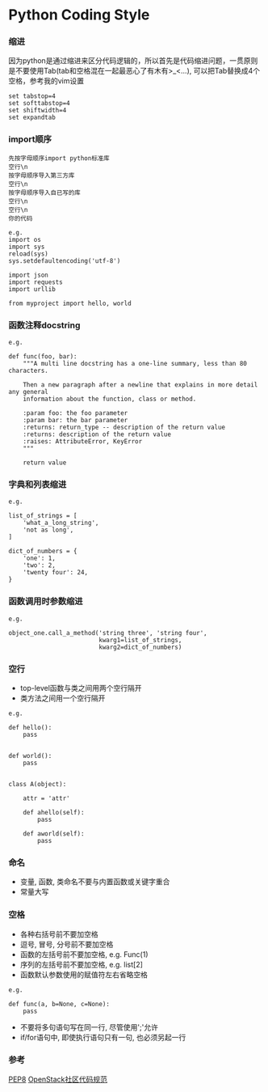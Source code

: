 Python Coding Style
=====================


### 缩进
因为python是通过缩进来区分代码逻辑的，所以首先是代码缩进问题，一贯原则是不要使用Tab(tab和空格混在一起最恶心了有木有>_<...), 可以把Tab替换成4个空格，参考我的vim设置

```
set tabstop=4
set softtabstop=4
set shiftwidth=4
set expandtab
```

### import顺序
```
先按字母顺序import python标准库
空行\n
按字母顺序导入第三方库
空行\n
按字母顺序导入自已写的库
空行\n
空行\n
你的代码

e.g.
import os
import sys
reload(sys)
sys.setdefaultencoding('utf-8')

import json
import requests
import urllib

from myproject import hello, world
```

### 函数注释docstring
```
e.g.

def func(foo, bar):
    """A multi line docstring has a one-line summary, less than 80 characters.
    
    Then a new paragraph after a newline that explains in more detail any general
    information about the function, class or method.
    
    :param foo: the foo parameter
    :param bar: the bar parameter
    :returns: return_type -- description of the return value
    :returns: description of the return value
    :raises: AttributeError, KeyError
    """

    return value
```

### 字典和列表缩进
```
e.g.

list_of_strings = [
    'what_a_long_string',
    'not as long',
]

dict_of_numbers = {
    'one': 1,
    'two': 2,
    'twenty four': 24,
}
```

### 函数调用时参数缩进
```
e.g.

object_one.call_a_method('string three', 'string four',
                         kwarg1=list_of_strings,
                         kwarg2=dict_of_numbers)
```

### 空行
- top-level函数与类之间用两个空行隔开
- 类方法之间用一个空行隔开
```
e.g.

def hello():
    pass


def world():
    pass


class A(object):

    attr = 'attr'

    def ahello(self):
        pass

    def aworld(self):
        pass
```

### 命名
- 变量, 函数, 类命名不要与内置函数或关键字重合
- 常量大写

### 空格
- 各种右括号前不要加空格
- 逗号, 冒号, 分号前不要加空格
- 函数的左括号前不要加空格, e.g. Func(1)
- 序列的左括号前不要加空格, e.g. list[2]
- 函数默认参数使用的赋值符左右省略空格
```
e.g.

def func(a, b=None, c=None):
    pass
```
- 不要将多句语句写在同一行, 尽管使用';'允许
- if/for语句中, 即使执行语句只有一句, 也必须另起一行

### 参考
[PEP8](https://www.python.org/dev/peps/pep-0008/)
[OpenStack社区代码规范](http://docs.openstack.org/developer/hacking/)
